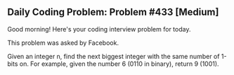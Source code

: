 ## Daily Coding Problem: Problem #433 [Medium]

Good morning! Here's your coding interview problem for today.

This problem was asked by Facebook.

Given an integer n, find the next biggest integer with the same number of 1-bits on. For example, given the number 6 (0110 in binary), return 9 (1001).

